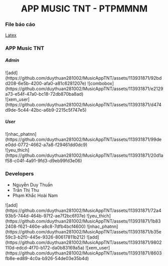 <h1 align="center">APP MUSIC TNT - PTPMMNM</h1>
<h3 align="left">File báo cáo</h3>
<a align="left" href="https://github.com/duythuan281002/MusicAppTNT/blob/master/main.pdf">Latex</a>
<h3 align="left">APP Music TNT</h3>
<h5 align="left">Admin</h5>
![add](https://github.com/duythuan281002/MusicAppTNT/assets/113931871/92bdd208-6e5b-4200-afa0-a81c6281207e)
![combobox](https://github.com/duythuan281002/MusicAppTNT/assets/113931871/e2129a73-e54f-47a0-bc18-72db870ba8ad)

<br>
![xem_user](https://github.com/duythuan281002/MusicAppTNT/assets/113931871/d474d9de-5c44-42bc-a6b9-2215c5f747e5)
<h5 align="left">User</h5>
![nhac_phatnn](https://github.com/duythuan281002/MusicAppTNT/assets/113931871/99dee0dd-0772-4662-a7a8-f29461dd0dc9)
<br>
![yeu_thich](https://github.com/duythuan281002/MusicAppTNT/assets/113931871/20d1af58-c04f-4a91-9fd3-d9eb99fd3e06)
<h3 align="left">Developers</h3>
<ul>
    <li>Nguyễn Duy Thuần</li>
    <li>Trần Thị Thu</li>
    <li>Phạm Khắc Hoài Nam</li>
</ul>
![add](https://github.com/duythuan281002/MusicAppTNT/assets/113931871/72a493b5-744d-464b-97f2-ae7f2bc6f07e)
![yeu_thich](https://github.com/duythuan281002/MusicAppTNT/assets/113931871/1b832408-f621-460e-a8c8-7dfb4bcf4600)
![nhac_phatnn](https://github.com/duythuan281002/MusicAppTNT/assets/113931871/b35e59c3-b2f0-445e-9326-80617811b212)
![add](https://github.com/duythuan281002/MusicAppTNT/assets/113931871/9802110d-edcd-4f70-b172-da0b83169a5a)
![xem_user](https://github.com/duythuan281002/MusicAppTNT/assets/113931871/8603fb8e-ed89-4c0a-b926-54de03e35b4d)
